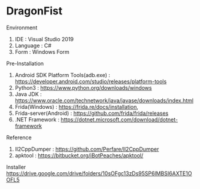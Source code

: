 # DragonFist

Environment
1. IDE : Visual Studio 2019
2. Language : C#
3. Form : Windows Form

Pre-Installation
1. Android SDK Platform Tools(adb.exe) : https://developer.android.com/studio/releases/platform-tools
2. Python3 : https://www.python.org/downloads/windows
3. Java JDK : https://www.oracle.com/technetwork/java/javase/downloads/index.html
4. Frida(Windows) : https://frida.re/docs/installation, 
5. Frida-server(Android) : https://github.com/frida/frida/releases 
6. .NET Framework : https://dotnet.microsoft.com/download/dotnet-framework

Reference
1. Il2CppDumper : https://github.com/Perfare/Il2CppDumper
2. apktool : https://bitbucket.org/iBotPeaches/apktool/

Installer
https://drive.google.com/drive/folders/10sOFgc13zDs95SP6lMBSI6AXTE1OOFL5
